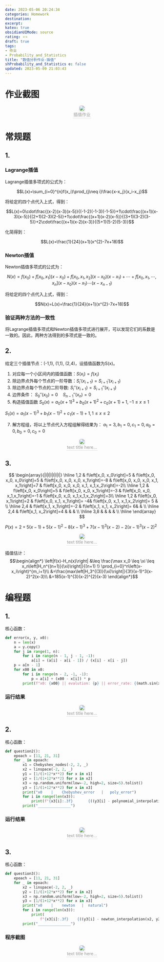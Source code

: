 ```yaml
---
date: 2023-05-06 20:24:34
categories: Homework 
destination: 
excerpt: 
katex: true
obsidianUIMode: source
rating: ⭐⭐
draft: true
tags:  
- 作业 
- Probability_and_Statistics 
title: "数值分析作业-插值"
shProbability_and_Statistics e: false
updated: 2023-05-09 21:03:43
---
```


# 作业截图

<center>
    <img style="border-radius: 0.3125em;
    box-shadow: 0 2px 4px 0 rgba(34,36,38,.12),0 2px 10px 0 rgba(34,36,38,.08);"
    src="https://search.pstatic.net/common?src=https://i.imgur.com/Z1z5wjE.png">
    <br>
    <div style="color:orange; border-bottom: 1px solid #d9d9d9;
    display: inline-block;
    color: #999;
    padding: 2px;">插值作业
    </div>
</center>

# 常规题

## 1.

### Lagrange插值

Lagrange插值多项式的公式为：

$$L(x)=\sum_{i=0}^{n}f(x_i)\prod_{j\neq i}\frac{x-x_j}{x_i-x_j}$$

将给定的四个点代入上式，得到：

$$L(x)=0\cdot\frac{(x-2)(x-3)(x-5)}{(-1-2)(-1-3)(-1-5)}+1\cdot\frac{(x+1)(x-3)(x-5)}{(2+1)(2-3)(2-5)}+1\cdot\frac{(x+1)(x-2)(x-5)}{(3+1)(3-2)(3-5)}+2\cdot\frac{(x+1)(x-2)(x-3)}{(5+1)(5-2)(5-3)}$$

化简得到：

$$L(x)=\frac{1}{24}(x+1)(x^{2}-7x+18)$$

### Newton插值

Newton插值多项式的公式为：

$$N(x)=f(x_0)+f[x_0,x_1](x-x_0)+f[x_0,x_1,x_2](x-x_0)(x-x_1)+\cdots+f[x_0,x_1,\cdots,x_n](x-x_0)(x-x_1)\cdots(x-x_{n-1})$$


将给定的四个点代入上式，得到：

$$N(x)=L(x)=\frac{1}{24}(x+1)(x^{2}-7x+18)$$

### 验证两种方法的一致性

将Lagrange插值多项式和Newton插值多项式进行展开，可以发现它们的系数是一致的。因此，两种方法得到的多项式是一致的。


## 2.

给定三个插值节点：(-1,1), (1,1), (2,4)，设插值函数为S(x)。
1. 对应每一个小区间内的插值函数：$S\left(x_i\right)=f\left(x_i\right)$
3. 除边界点外每个节点的一阶导数：$S_{i}'(x_{i+1}) = S_{i+1}'(x_{i+1})$
4. 除边界点每个节点的二阶导数: $S_{i}''(x_{i+1}) = S_{i+1}''(x_{i+1})$
5. 边界条件： $S_0''(x_{0}) = 0 \quad S_{n-1}''(x_{n}) = 0$
6. 构造插值函数
$S_0(x) = a_0(x +1)^3 + b_0(x +1)^2 + c_0(x +1) + 1, -1 \leqslant x \leqslant 1$

$S_1(x) = a_1(x - 1)^3 + b_1(x - 1)^2 + c_1(x - 1) + 1, 1 \leqslant x \leqslant 2$

7. 解方程组，将以上节点代入方程组解得结果为：
$a_{1}=3, b_{1}=0, c_{1}=0 ,a_{0}=0, b_{0}=0, c_{0}=0$


<center>
    <img style="border-radius: 0.3125em;
    box-shadow: 0 2px 4px 0 rgba(34,36,38,.12),0 2px 10px 0 rgba(34,36,38,.08);"
    src="https://search.pstatic.net/common?src=https://i.imgur.com/KB5fbX4.png">
    <br>
    <div style="color:orange; border-bottom: 1px solid #d9d9d9;
    display: inline-block;
    color: #999;
    padding: 2px;">text title here...
    </div>
</center>


## 3.

$$
\begin{array}{|l|l|l|l|l|l|}
\hline 1,2 & f\left[x_0, x_0\right]=5 & f\left[x_0, x_0, x_0\right]=5 & f\left[x_0, x_0, x_0, x_1\right]=-8 & f\left[x_0, x_0, x_0, x_1, x_1\right]=7 & f\left[x_0, x_0, x_0, x_1, x_1,x_2\right]=-2\\
\hline 1,2 & f\left[x_0, x_0\right]=5 & f\left[x_0, x_0, x_1\right]=-3 & f\left[x_0, x_0, x_1,x_1\right]=-1 & f\left[x_0, x_0, x_1,x_1,x_2\right]=3\\
\hline 1,2 & f\left[x_0, x_1\right]=2 & f\left[x_0, x_1, x_1\right]= -4& f\left[x_0, x_1, x_1,x_2\right]= 5 & \\
\hline 2,4 & f\left[x_1, x_1\right]=-2 & f\left[x_1, x_1, x_2\right]= 6& & \\
\hline 2,4 & f\left[x_1, x_2\right]=4 & & & \\
\hline 3,8 & & & & \\
\hline
\end{array}
$$

$P(x)=2+5(x-1)+5(x-1)^{2}-8(x-1)^{3}+7(x-1)^{3}(x-2)-2(x-1)^{3}(x-2)^{2}$

<center>
    <img style="border-radius: 0.3125em;
    box-shadow: 0 2px 4px 0 rgba(34,36,38,.12),0 2px 10px 0 rgba(34,36,38,.08);"
    src="https://search.pstatic.net/common?src=https://i.imgur.com/9HoFzPi.png">
    <br>
    <div style="color:orange; border-bottom: 1px solid #d9d9d9;
    display: inline-block;
    color: #999;
    padding: 2px;">text title here...
    </div>
</center>

插值估计：
$$\begin{align*}
\left|f(x)-H_n(x)\right| &\leq \frac{\max x_0 \leq \xi \leq x_n\left|H_n^{(n+1)}(\xi)\right|}{(n+1) !} \prod_{i=0}^n\left(x-x_i\right)^{m_i+1}\\
&=\frac{max\left|H_3^{(3)}(\xi)\right|}{3!}(x-1)^3(x-2)^2(x-3)\\
&=185(x-1)^{3}(x-2)^{2}(x-3)
\end{align*}$$



# 编程题


## 1.

核心函数：
```python
def error(x, y, x0):
    n = len(x)
    a = y.copy()
    for j in range(1, n):
        for i in range(n - 1, j - 1, -1):
            a[i] = (a[i] - a[i - 1]) / (x[i] - x[i - j])
    p = a[n - 1]
    for x00 in x0:
        for i in range(n - 2, -1, -1):
            p = a[i] + (x00 - x[i]) * p
        print(f"x0: {x00} || evalution: {p} || error_rate: {(math.sin(x00) - p)*100/math.sin(x00)}%")
```


### 运行结果


<center>
    <img style="border-radius: 0.3125em;
    box-shadow: 0 2px 4px 0 rgba(34,36,38,.12),0 2px 10px 0 rgba(34,36,38,.08);"
    src="https://search.pstatic.net/common?src=https://i.imgur.com/JCgdzvX.png">
    <br>
    <div style="color:orange; border-bottom: 1px solid #d9d9d9;
    display: inline-block;
    color: #999;
    padding: 2px;">text title here...
    </div>
</center>


## 2.

核心函数：

```python
def question2():
    epoach = [11, 21, 31]
    for _ in epoach:
        x1 = Chebyshev_nodes(-2, 2, _)
        x2 = linspace(-2, 2, _)
        y1 = [1/(1+12*x**2) for x in x1]
        y2 = [1/(1+12*x**2) for x in x2]
        x3 = np.random.uniform(low=-2, high=2, size=5).tolist()
        y3 = [1/(1+12*x**2) for x in x3]
        print("x0    |    Chebyshev_error   |   poly_error")
        for i in range(len(x3)):
            print(f"{x3[i]:.3f}       {((y3[i] - polynomial_interpolation(x1, y1, x3[i])) / y3[i]):.4%}          {((y3[i] - polynomial_interpolation(x2, y2, x3[i])) / y3[i]):.4%}")
        print("_______________")
```

### 运行结果


<center>
    <img style="border-radius: 0.3125em;
    box-shadow: 0 2px 4px 0 rgba(34,36,38,.12),0 2px 10px 0 rgba(34,36,38,.08);"
    src="https://search.pstatic.net/common?src=https://i.imgur.com/MO3FD3S.png">
    <br>
    <div style="color:orange; border-bottom: 1px solid #d9d9d9;
    display: inline-block;
    color: #999;
    padding: 2px;">text title here...
    </div>
</center>



## 3.

核心函数：
```python
def question3():
    epoach = [11, 21, 31]
    for _ in epoach:
        x2 = linspace(-2, 2, _)
        y2 = [1/(1+12*x**2) for x in x2]
        x3 = np.random.uniform(low=-2, high=2, size=5).tolist()
        y3 = [1/(1+12*x**2) for x in x3]
        print("x0    |    newton   |  natural")
        for i in range(len(x3)):
            print(
                f"{x3[i]:.3f}    {((y3[i] - newton_interpolation(x2, y2, x3[i])) / y3[i]):.4%}     {((y3[i] - natural_cubic_spline_interpolation(x2, y2, x3[i])) / y3[i]):.4%}")
        print("_______________")
```


### 程序截图
<center>
    <img style="border-radius: 0.3125em;
    box-shadow: 0 2px 4px 0 rgba(34,36,38,.12),0 2px 10px 0 rgba(34,36,38,.08);"
    src="https://search.pstatic.net/common?src=https://i.imgur.com/1gkXI2c.png">
    <br>
    <div style="color:orange; border-bottom: 1px solid #d9d9d9;
    display: inline-block;
    color: #999;
    padding: 2px;">text title here...
    </div>
</center>
